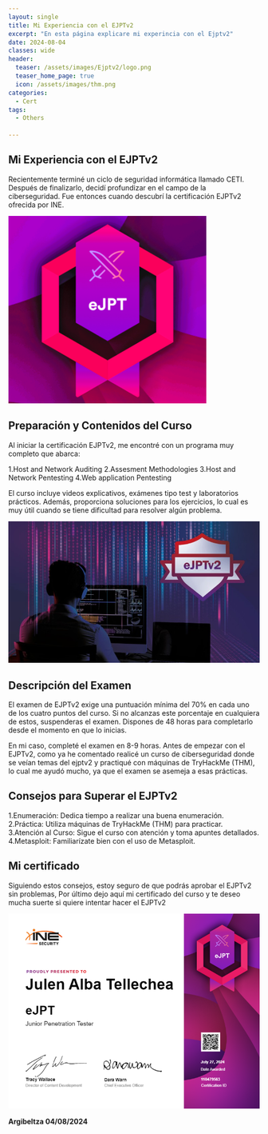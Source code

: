```yaml
---
layout: single
title: Mi Experiencia con el EJPTv2
excerpt: "En esta página explicare mi experincia con el Ejptv2"
date: 2024-08-04
classes: wide
header:
  teaser: /assets/images/Ejptv2/logo.png 
  teaser_home_page: true
  icon: /assets/images/thm.png
categories:
  - Cert
tags:
  - Others
  
---
```


## Mi Experiencia con el EJPTv2

Recientemente terminé un ciclo de seguridad informática llamado CETI. Después de finalizarlo, decidí profundizar en el campo de la ciberseguridad. Fue entonces cuando descubrí la certificación EJPTv2 ofrecida por INE.

![](/assets/images/Ejptv2/logo.PNG)

## Preparación y Contenidos del Curso

Al iniciar la certificación EJPTv2, me encontré con un programa muy completo que abarca:

  1.Host and Network Auditing
  2.Assesment Methodologies
  3.Host and Network Pentesting 
  4.Web application Pentesting

El curso incluye videos explicativos, exámenes tipo test y laboratorios prácticos. Además, proporciona soluciones para los ejercicios, lo cual es muy útil cuando se tiene dificultad para resolver algún problema.

![](/assets/images/Ejptv2/1.jpg)

## Descripción del Examen

El examen de EJPTv2 exige una puntuación mínima del 70% en cada uno de los cuatro puntos del curso. Si no alcanzas este porcentaje en cualquiera de estos, suspenderas el examen. Dispones de 48 horas para completarlo desde el momento en que lo inicias.

En mi caso, completé el examen en 8-9 horas. Antes de empezar con el EJPTv2, como ya he comentado realicé un curso de ciberseguridad donde se veían temas del ejptv2 y practiqué con máquinas de TryHackMe (THM), lo cual me ayudó mucho, ya que el examen se asemeja a esas prácticas.

## Consejos para Superar el EJPTv2

  1.Enumeración: Dedica tiempo a realizar una buena enumeración.
  2.Práctica: Utiliza máquinas de TryHackMe (THM) para practicar.
  3.Atención al Curso: Sigue el curso con atención y toma apuntes detallados.
  4.Metasploit: Familiarízate bien con el uso de Metasploit.

## Mi certificado

Siguiendo estos consejos, estoy seguro de que podrás aprobar el EJPTv2 sin problemas, Por último dejo aquí mi certificado del curso y te deseo mucha suerte si quiere intentar hacer el EJPTv2

![](/assets/images/Ejptv2/Cert.PNG)

 **Argibeltza 04/08/2024**
